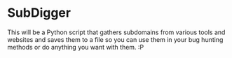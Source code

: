 # SubDigger
This will be a Python script that gathers subdomains from various tools and websites and saves them to a file so you can use them in your bug hunting methods or do anything you want with them. :P
